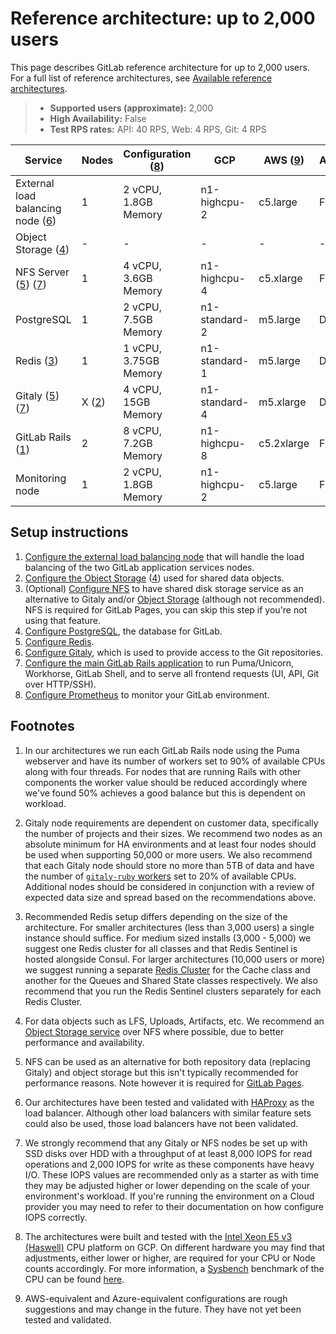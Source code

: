 # Reference architecture: up to 2,000 users

This page describes GitLab reference architecture for up to 2,000 users.
For a full list of reference architectures, see
[Available reference architectures](index.md#available-reference-architectures).

> - **Supported users (approximate):** 2,000
> - **High Availability:** False
> - **Test RPS rates:** API: 40 RPS, Web: 4 RPS, Git: 4 RPS

| Service                                                      | Nodes | Configuration ([8](#footnotes)) | GCP           | AWS ([9](#footnotes)) | Azure([9](#footnotes)) |
|--------------------------------------------------------------|-------|---------------------------------|---------------|-----------------------|----------------|
| External load balancing node ([6](#footnotes))               | 1     | 2 vCPU, 1.8GB Memory            | n1-highcpu-2  | c5.large              | F2s v2         |
| Object Storage ([4](#footnotes))                             | -     | -                               | -             | -                     | -              |
| NFS Server ([5](#footnotes)) ([7](#footnotes))               | 1     | 4 vCPU, 3.6GB Memory            | n1-highcpu-4  | c5.xlarge             | F4s v2         |
| PostgreSQL                                                   | 1     | 2 vCPU, 7.5GB Memory            | n1-standard-2 | m5.large              | D2s v3         |
| Redis ([3](#footnotes))                                      | 1     | 1 vCPU, 3.75GB Memory           | n1-standard-1 | m5.large              | D2s v3         |
| Gitaly ([5](#footnotes)) ([7](#footnotes))    | X ([2](#footnotes))  | 4 vCPU, 15GB Memory             | n1-standard-4 | m5.xlarge             | D4s v3         |
| GitLab Rails ([1](#footnotes))                               | 2     | 8 vCPU, 7.2GB Memory            | n1-highcpu-8  | c5.2xlarge            | F8s v2         |
| Monitoring node                                              | 1     | 2 vCPU, 1.8GB Memory            | n1-highcpu-2  | c5.large              | F2s v2         |

## Setup instructions

1. [Configure the external load balancing node](../high_availability/load_balancer.md)
   that will handle the load balancing of the two GitLab application services nodes.
1. [Configure the Object Storage](../object_storage.md) ([4](#footnotes)) used for shared data objects.
1. (Optional) [Configure NFS](../high_availability/nfs.md) to have
   shared disk storage service as an alternative to Gitaly and/or
   [Object Storage](../object_storage.md) (although not recommended).
   NFS is required for GitLab Pages, you can skip this step if you're not using that feature.
1. [Configure PostgreSQL](../high_availability/load_balancer.md), the database for GitLab.
1. [Configure Redis](../high_availability/redis.md).
1. [Configure Gitaly](../gitaly/index.md#running-gitaly-on-its-own-server),
   which is used to provide access to the Git repositories.
1. [Configure the main GitLab Rails application](../high_availability/gitlab.md)
   to run Puma/Unicorn, Workhorse, GitLab Shell, and to serve all
   frontend requests (UI, API, Git over HTTP/SSH).
1. [Configure Prometheus](../high_availability/monitoring_node.md) to monitor your GitLab environment.

## Footnotes

1. In our architectures we run each GitLab Rails node using the Puma webserver
   and have its number of workers set to 90% of available CPUs along with four threads. For
   nodes that are running Rails with other components the worker value should be reduced
   accordingly where we've found 50% achieves a good balance but this is dependent
   on workload.

1. Gitaly node requirements are dependent on customer data, specifically the number of
   projects and their sizes. We recommend two nodes as an absolute minimum for HA environments
   and at least four nodes should be used when supporting 50,000 or more users.
   We also recommend that each Gitaly node should store no more than 5TB of data
   and have the number of [`gitaly-ruby` workers](../gitaly/index.md#gitaly-ruby)
   set to 20% of available CPUs. Additional nodes should be considered in conjunction
   with a review of expected data size and spread based on the recommendations above.

1. Recommended Redis setup differs depending on the size of the architecture.
   For smaller architectures (less than 3,000 users) a single instance should suffice.
   For medium sized installs (3,000 - 5,000) we suggest one Redis cluster for all
   classes and that Redis Sentinel is hosted alongside Consul.
   For larger architectures (10,000 users or more) we suggest running a separate
   [Redis Cluster](../high_availability/redis.md#running-multiple-redis-clusters) for the Cache class
   and another for the Queues and Shared State classes respectively. We also recommend
   that you run the Redis Sentinel clusters separately for each Redis Cluster.

1. For data objects such as LFS, Uploads, Artifacts, etc. We recommend an [Object Storage service](../object_storage.md)
   over NFS where possible, due to better performance and availability.

1. NFS can be used as an alternative for both repository data (replacing Gitaly) and
   object storage but this isn't typically recommended for performance reasons. Note however it is required for
   [GitLab Pages](https://gitlab.com/gitlab-org/gitlab-pages/-/issues/196).

1. Our architectures have been tested and validated with [HAProxy](https://www.haproxy.org/)
   as the load balancer. Although other load balancers with similar feature sets
   could also be used, those load balancers have not been validated.

1. We strongly recommend that any Gitaly or NFS nodes be set up with SSD disks over
   HDD with a throughput of at least 8,000 IOPS for read operations and 2,000 IOPS for write
   as these components have heavy I/O. These IOPS values are recommended only as a starter
   as with time they may be adjusted higher or lower depending on the scale of your
   environment's workload. If you're running the environment on a Cloud provider
   you may need to refer to their documentation on how configure IOPS correctly.

1. The architectures were built and tested with the [Intel Xeon E5 v3 (Haswell)](https://cloud.google.com/compute/docs/cpu-platforms)
   CPU platform on GCP. On different hardware you may find that adjustments, either lower
   or higher, are required for your CPU or Node counts accordingly. For more information, a
   [Sysbench](https://github.com/akopytov/sysbench) benchmark of the CPU can be found
   [here](https://gitlab.com/gitlab-org/quality/performance/-/wikis/Reference-Architectures/GCP-CPU-Benchmarks).

1. AWS-equivalent and Azure-equivalent configurations are rough suggestions
   and may change in the future. They have not yet been tested and validated.
